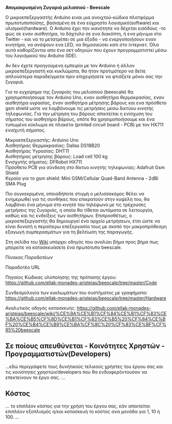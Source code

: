 **Απομακρυσμένη Ζυγαριά μελισσιού - Beescale**


O μικροεπεξεργαστής Arduino ειναι μια ανοιχτού-κώδικα πλατφόρμα πρωτοτυποποίσης, βασισμένη σε ένα εύχρηστο λογισμικό(software) και υλισμικό(hardware). Ο Arduino έχει την ικανότητα να δέχεται εισόδους -το φώς σε εναν αισθητήρα, το δάχτυλο σε ενα διακόπτη, ή ενα μήνυμα στο Twitter - και να το μετατρέπει σε μια έξοδο - να ενεργοποιήσουν εναν κινητήρα, να ανάψουν ενα LED, να δημοσιεύσει κατι στο ίντερνετ. Όλα αυτά καθορίζονται απο ένα σετ οδηγιών που έχουν προγραμματιστεί μέσω του λογισμικού του Arduino (IDE).

Αν δεν έχετε προηγούμενη εμπειρία με τον Arduino ή άλλον μικροεπεξεργαστή και κυκλώματα, θα ήταν προτιμότερο να δείτε απλούστερα παραδείγματα πριν επιχειρήσετε να φτιάξετε μόνοι σας την ζυγαριά.

Για το εγχείρημα της ζυγαριάς του μελισσιού (beescale) θα χρησιμοποιήσουμε τον Arduino Uno, εναν αισθητήρα θερμοκρασίας, εναν αισθητήρα υγρασίας, έναν αισθητήρα μέτρησης βάρους και ενα πρόσθετο gsm shield ωστε να λαμβάνουμε τις μετρήσεις μεσω δικτύου κινητής τηλεφωνίας. Για την μέτρηση του βάρους απαιτείται η ενίσχυση του σήματος του αισθητήρα βάρους, οπότε θα χρησιμοποιήσουμε και ένα τυπωμένο κύκλωμα σε πλακέτα (printed circuit board - PCB) με τον HX711 ενισχυτή σήματος.


Μικροεπεξεργαστής: Arduino Uno<br>
Αισθητήρας Θερμοκρασίας: Dallas DS18B20<br>
Αισθητήρας Υγρασίας: DHT11<br>
Αισθητήρας μέτρησης βάρους: Load cell 100 kg  <br>
Ενισχυτής σήματος: DFRobot HX711<br>
Πρόσθετο PCB για σύνδεση στο δίκτυο κινητής τηλεφωνίας: Adafruit Gsm Shield  
Κεραία για το gsm shield: Mini GSM/Cellular Quad-Band Antenna - 2dBi SMA Plug


Πιο συγκεκριμένα, oποιαδήποτε στιγμή ο μελισσοκόμος θέλει να ενημερωθεί για τις συνθήκες που επικρατούν στην κυψέλη του, θα λαμβάνει ένα μήνυμα στο κινητό του τηλέφωνο με τις τρέχουσες μετρήσεις της ζυγαριάς, η οποία θα τίθεται αυτόματα σε λειτουργία, καθώς και τις ενδείξεις των αισθητήρων. Επιπροσθέτως, ο μικροεπεξεργαστής θα δημιουργεί ένα αρχείο μετρήσεων, έτσι ώστε να είναι δυνατή η περαίτερω επεξεργασία τους με σκοπό την μακροπρόθεσμη εξαγωγή συμπερασμάτων για τη βελτίωση της παραγωγής.

Στη σελίδα του [Wiki](https://github.com/ellak-monades-aristeias/beescale/wiki/) υπάρχει οδηγός που αναλύει βήμα προς βήμα πως μπορείτε να κατασκευάσετε ένα πρωτότυπο beescale.

Πίνακας Παραδοτέων

Παραδοτέο	URL

Πηγαίος Κώδικας υλοποίησης της πρότασης έργου:	https://github.com/ellak-monades-aristeias/beescale/tree/master/Code

Συνδεσμολογία των κυκλωμάτων του συστήματος με γραφήματα: https://github.com/ellak-monades-aristeias/beescale/tree/master/Hardware

Αναλυτικός οδηγός κατασκευής:	https://github.com/ellak-monades-aristeias/beescale/wiki/%CE%9A%CE%B1%CF%84%CE%B1%CF%83%CE%BA%CE%B5%CF%8D%CE%B1%CF%83%CE%B5%20%CF%84%CE%BF%20%CE%B4%CE%B9%CE%BA%CF%8C%20%CF%83%CE%BF%CF%85%20beescale


## Σε ποίους απευθύνεται - Κοινότητες Χρηστών - Προγραμματιστών(Developers) ##
...εδώ περιγράφετε τους δυνητικούς τελικούς χρήστες του έργου σας και τις κοινότητες χρηστών/developers που θα ενδιαφερόντουσαν να επεκτείνουν το έργο σας. ...

## Κόστος ##
 ... το επιπλέον κόστος για την χρήση του έργου σας, εάν απαιτείται επιπλέον εξοπλισμός η/και κατασκευή το κόστος ανα μονάδα για 1, 10 ή 100. ...





